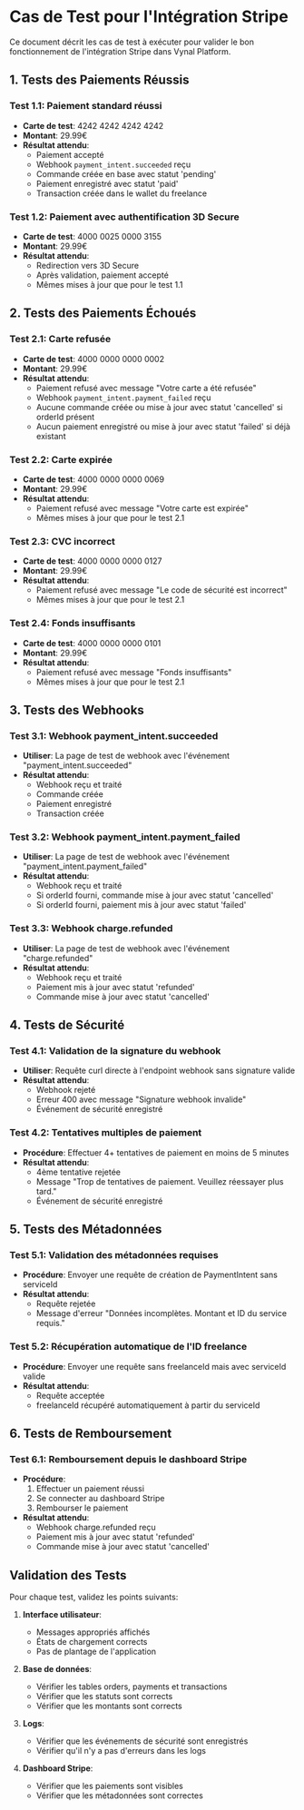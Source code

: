 # Cas de Test pour l'Intégration Stripe

Ce document décrit les cas de test à exécuter pour valider le bon fonctionnement de l'intégration Stripe dans Vynal Platform.

## 1. Tests des Paiements Réussis

### Test 1.1: Paiement standard réussi

- **Carte de test**: 4242 4242 4242 4242
- **Montant**: 29.99€
- **Résultat attendu**:
  - Paiement accepté
  - Webhook `payment_intent.succeeded` reçu
  - Commande créée en base avec statut 'pending'
  - Paiement enregistré avec statut 'paid'
  - Transaction créée dans le wallet du freelance

### Test 1.2: Paiement avec authentification 3D Secure

- **Carte de test**: 4000 0025 0000 3155
- **Montant**: 29.99€
- **Résultat attendu**:
  - Redirection vers 3D Secure
  - Après validation, paiement accepté
  - Mêmes mises à jour que pour le test 1.1

## 2. Tests des Paiements Échoués

### Test 2.1: Carte refusée

- **Carte de test**: 4000 0000 0000 0002
- **Montant**: 29.99€
- **Résultat attendu**:
  - Paiement refusé avec message "Votre carte a été refusée"
  - Webhook `payment_intent.payment_failed` reçu
  - Aucune commande créée ou mise à jour avec statut 'cancelled' si orderId présent
  - Aucun paiement enregistré ou mise à jour avec statut 'failed' si déjà existant

### Test 2.2: Carte expirée

- **Carte de test**: 4000 0000 0000 0069
- **Montant**: 29.99€
- **Résultat attendu**:
  - Paiement refusé avec message "Votre carte est expirée"
  - Mêmes mises à jour que pour le test 2.1

### Test 2.3: CVC incorrect

- **Carte de test**: 4000 0000 0000 0127
- **Montant**: 29.99€
- **Résultat attendu**:
  - Paiement refusé avec message "Le code de sécurité est incorrect"
  - Mêmes mises à jour que pour le test 2.1

### Test 2.4: Fonds insuffisants

- **Carte de test**: 4000 0000 0000 0101
- **Montant**: 29.99€
- **Résultat attendu**:
  - Paiement refusé avec message "Fonds insuffisants"
  - Mêmes mises à jour que pour le test 2.1

## 3. Tests des Webhooks

### Test 3.1: Webhook payment_intent.succeeded

- **Utiliser**: La page de test de webhook avec l'événement "payment_intent.succeeded"
- **Résultat attendu**:
  - Webhook reçu et traité
  - Commande créée
  - Paiement enregistré
  - Transaction créée

### Test 3.2: Webhook payment_intent.payment_failed

- **Utiliser**: La page de test de webhook avec l'événement "payment_intent.payment_failed"
- **Résultat attendu**:
  - Webhook reçu et traité
  - Si orderId fourni, commande mise à jour avec statut 'cancelled'
  - Si orderId fourni, paiement mis à jour avec statut 'failed'

### Test 3.3: Webhook charge.refunded

- **Utiliser**: La page de test de webhook avec l'événement "charge.refunded"
- **Résultat attendu**:
  - Webhook reçu et traité
  - Paiement mis à jour avec statut 'refunded'
  - Commande mise à jour avec statut 'cancelled'

## 4. Tests de Sécurité

### Test 4.1: Validation de la signature du webhook

- **Utiliser**: Requête curl directe à l'endpoint webhook sans signature valide
- **Résultat attendu**:
  - Webhook rejeté
  - Erreur 400 avec message "Signature webhook invalide"
  - Événement de sécurité enregistré

### Test 4.2: Tentatives multiples de paiement

- **Procédure**: Effectuer 4+ tentatives de paiement en moins de 5 minutes
- **Résultat attendu**:
  - 4ème tentative rejetée
  - Message "Trop de tentatives de paiement. Veuillez réessayer plus tard."
  - Événement de sécurité enregistré

## 5. Tests des Métadonnées

### Test 5.1: Validation des métadonnées requises

- **Procédure**: Envoyer une requête de création de PaymentIntent sans serviceId
- **Résultat attendu**:
  - Requête rejetée
  - Message d'erreur "Données incomplètes. Montant et ID du service requis."

### Test 5.2: Récupération automatique de l'ID freelance

- **Procédure**: Envoyer une requête sans freelanceId mais avec serviceId valide
- **Résultat attendu**:
  - Requête acceptée
  - freelanceId récupéré automatiquement à partir du serviceId

## 6. Tests de Remboursement

### Test 6.1: Remboursement depuis le dashboard Stripe

- **Procédure**:
  1. Effectuer un paiement réussi
  2. Se connecter au dashboard Stripe
  3. Rembourser le paiement
- **Résultat attendu**:
  - Webhook charge.refunded reçu
  - Paiement mis à jour avec statut 'refunded'
  - Commande mise à jour avec statut 'cancelled'

## Validation des Tests

Pour chaque test, validez les points suivants:

1. **Interface utilisateur**:

   - Messages appropriés affichés
   - États de chargement corrects
   - Pas de plantage de l'application

2. **Base de données**:

   - Vérifier les tables orders, payments et transactions
   - Vérifier que les statuts sont corrects
   - Vérifier que les montants sont corrects

3. **Logs**:

   - Vérifier que les événements de sécurité sont enregistrés
   - Vérifier qu'il n'y a pas d'erreurs dans les logs

4. **Dashboard Stripe**:
   - Vérifier que les paiements sont visibles
   - Vérifier que les métadonnées sont correctes
      
      
